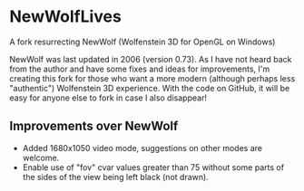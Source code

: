 NewWolfLives
============

A fork resurrecting NewWolf (Wolfenstein 3D for OpenGL on Windows)

NewWolf was last updated in 2006 (version 0.73).  As I have not heard back from the author and have some fixes and ideas for improvements, I'm creating this fork for those who want a more modern (although perhaps less "authentic") Wolfenstein 3D experience.  With the code on GitHub, it will be easy for anyone else to fork in case I also disappear!

Improvements over NewWolf
-------------------------
* Added 1680x1050 video mode, suggestions on other modes are welcome.
* Enable use of "fov" cvar values greater than 75 without some parts
  of the sides of the view being left black (not drawn).
